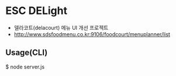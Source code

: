 <h1>ESC DELight</h1>

  - 델라코트(delacourt) 메뉴 UI 개선 프로젝트
  - http://www.sdsfoodmenu.co.kr:9106/foodcourt/menuplanner/list


<h2>Usage(CLI)</h2>
$ node server.js
